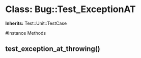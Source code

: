 # Class: Bug::Test_ExceptionAT
**Inherits:** Test::Unit::TestCase
    




#Instance Methods
## test_exception_at_throwing() [](#method-i-test_exception_at_throwing)

